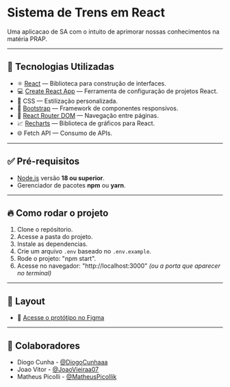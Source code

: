 # Sistema de Trens em React

Uma aplicacao de SA com o intuito de aprimorar nossas conhecimentos na matéria PRAP.

---

## 🚀 Tecnologias Utilizadas

- ⚛️ [React](https://react.dev/) — Biblioteca para construção de interfaces.
- 💻 [Create React App](https://create-react-app.dev/) — Ferramenta de configuração de projetos React.
- 🎨 CSS — Estilização personalizada.
- 🎯 [Bootstrap](https://getbootstrap.com/) — Framework de componentes responsivos.
- 🔗 [React Router DOM](https://reactrouter.com/) — Navegação entre páginas.
- 📈 [Recharts](https://recharts.org/) — Biblioteca de gráficos para React.
- 🌐 Fetch API — Consumo de APIs.

---

## ✅ Pré-requisitos

- [Node.js](https://nodejs.org/) versão **18 ou superior**.
- Gerenciador de pacotes **npm** ou **yarn**.

---

## 🔥 Como rodar o projeto

1. Clone o repósitorio.
2. Acesse a pasta do projeto.
3. Instale as dependencias.
4. Crie um arquivo `.env` baseado no `.env.example`.
5. Rode o projeto: "npm start".
6. Acesse no navegador: "http://localhost:3000" *(ou a porta que aparecer no terminal)*

---

## 🎨 Layout

- 🔗 [Acesse o protótipo no Figma](https://www.figma.com/design/VPtYX7afRfk4aXqIihJeyH/Projeto-SA?node-id=0-1&t=2A2muJOExws5wg2g-1)

---

## 🤝 Colaboradores

- Diogo Cunha - [@DiogoCunhaaa](https://github.com/DiogoCunhaaa)
- Joao Vitor - [@JoaoVieiraa07](https://github.com/JoaoVieiraa07)
- Matheus Picolli - [@MatheusPicollik](https://github.com/MatheusPicollik)

